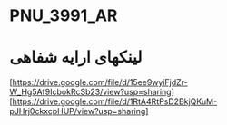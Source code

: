 # PNU_3991_AR
# لینکهای ارایه شفاهی
[https://drive.google.com/file/d/15ee9wyiFjdZr-W_Hg5Af9IcbokRcSb23/view?usp=sharing]
[https://drive.google.com/file/d/1RtA4RtPsD2BkjQKuM-pJHrj0ckxcpHUP/view?usp=sharing]
